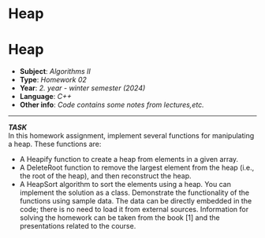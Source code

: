 # Heap

# Heap
  - **Subject**: *Algorithms II*
  - **Type**: *Homework 02*
  - **Year**: *2. year - winter semester (2024)*
  - **Language**: *C++*
  - **Other info**: *Code contains some notes from lectures,etc.*
---
***TASK*** <br>
In this homework assignment, implement several functions for manipulating a heap. These functions are:
  - A Heapify function to create a heap from elements in a given array.
  - A DeleteRoot function to remove the largest element from the heap (i.e., the root of the heap), and then reconstruct the heap.
  - A HeapSort algorithm to sort the elements using a heap.
You can implement the solution as a class. Demonstrate the functionality of the functions using sample data. The data can be directly embedded in the code; there is no need to load it from external sources. Information for solving the homework can be taken from the book [1] and the presentations related to the course.
